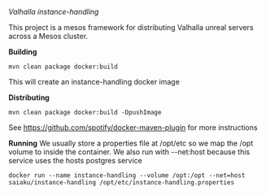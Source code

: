 *Valhalla instance-handling*

This project is a mesos framework for distributing Valhalla unreal servers across a Mesos cluster.

**Building**

    mvn clean package docker:build
    
This will create an instance-handling docker image
    
**Distributing**

    mvn clean package docker:build -DpushImage
    
See https://github.com/spotify/docker-maven-plugin for more instructions

**Running**
We usually store a properties file at /opt/etc so we map the /opt volume to inside the container.
We also run with --net:host because this service uses the hosts postgres service

    docker run --name instance-handling --volume /opt:/opt --net=host saiaku/instance-handling /opt/etc/instance-handling.properties